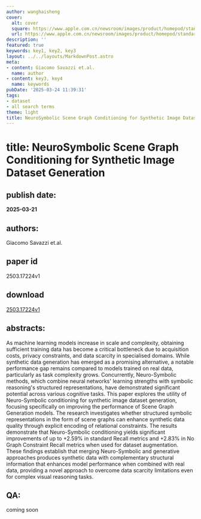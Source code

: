 ```yaml
---
author: wanghaisheng
cover:
  alt: cover
  square: https://www.apple.com.cn/newsroom/images/product/homepod/standard/Apple-HomePod-hero-230118_big.jpg.large_2x.jpg
  url: https://www.apple.com.cn/newsroom/images/product/homepod/standard/Apple-HomePod-hero-230118_big.jpg.large_2x.jpg
description: ''
featured: true
keywords: key1, key2, key3
layout: ../../layouts/MarkdownPost.astro
meta:
- content: Giacomo Savazzi et.al.
  name: author
- content: key3, key4
  name: keywords
pubDate: '2025-03-24 11:39:31'
tags:
- dataset
- all search terms
theme: light
title: NeuroSymbolic Scene Graph Conditioning for Synthetic Image Dataset Generation
---
```


# title: NeuroSymbolic Scene Graph Conditioning for Synthetic Image Dataset Generation 
## publish date: 
**2025-03-21** 
## authors: 
  Giacomo Savazzi et.al. 
## paper id
2503.17224v1
## download
[2503.17224v1](http://arxiv.org/abs/2503.17224v1)
## abstracts:
As machine learning models increase in scale and complexity, obtaining sufficient training data has become a critical bottleneck due to acquisition costs, privacy constraints, and data scarcity in specialised domains. While synthetic data generation has emerged as a promising alternative, a notable performance gap remains compared to models trained on real data, particularly as task complexity grows. Concurrently, Neuro-Symbolic methods, which combine neural networks' learning strengths with symbolic reasoning's structured representations, have demonstrated significant potential across various cognitive tasks. This paper explores the utility of Neuro-Symbolic conditioning for synthetic image dataset generation, focusing specifically on improving the performance of Scene Graph Generation models. The research investigates whether structured symbolic representations in the form of scene graphs can enhance synthetic data quality through explicit encoding of relational constraints. The results demonstrate that Neuro-Symbolic conditioning yields significant improvements of up to +2.59% in standard Recall metrics and +2.83% in No Graph Constraint Recall metrics when used for dataset augmentation. These findings establish that merging Neuro-Symbolic and generative approaches produces synthetic data with complementary structural information that enhances model performance when combined with real data, providing a novel approach to overcome data scarcity limitations even for complex visual reasoning tasks.
## QA:
coming soon
